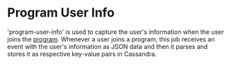 # Program User Info

'program-user-info' is used to capture the user's information when the user joins the [program](https://ed.sunbird.org/learn/product-and-developers-guide/manage-learn/what-is-a-program). Whenever a user joins a program, this job receives an event with the user's information as JSON data and then it parses and stores it as respective key-value pairs in Cassandra.&#x20;
